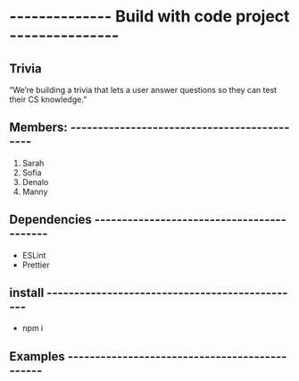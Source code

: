 # -------------- Build with code project ---------------

## Trivia

“We’re building a trivia that lets a user answer questions so they can test their CS knowledge.”

## Members: --------------------------------------------

1. Sarah
2. Sofia
3. Denalo
4. Manny

## Dependencies ------------------------------------------

- ESLint
- Prettier

## install -----------------------------------------------

- npm i

## Examples ----------------------------------------------
